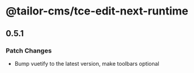 # @tailor-cms/tce-edit-next-runtime

## 0.5.1

### Patch Changes

- Bump vuetify to the latest version, make toolbars optional
